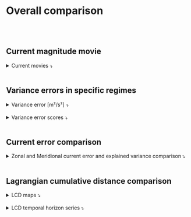 # Overall comparison

<br>
 


<br>

    
## Current magnitude movie 
 

<details>
<summary>Current movies ⤵️  </summary>
    
<br> 

<center>
<video controls width="1000">
  <source src="https://github.com/ocean-data-challenges/2024_DC_WOC-ESA/assets/33433820/fd1da4bc-8b6f-447f-b04d-e9ea523e1162" type="video/mp4" />  
</video>
</center>
   
</details>
 

<br>

    
## Variance errors in specific regimes

<details>
<summary>Variance error [m²/s²] ⤵️  </summary>
    
<br>  
 

<table>
  <thead>
    <tr> 
      <th></th>
      <th colspan="3">Variance error u [m²/s²]</th>
      <th colspan="3">Variance error v [m²/s²]</th>
    </tr>
  </thead>
  <tbody>
    <tr> 
      <td> </td>
      <td> coastal </td>
      <td> offshore_highvar </td>
      <td> offshore_lowvar </td>
      <td> coastal </td>
      <td> offshore_highvar </td>
      <td> offshore_lowvar </td>
    </tr>
    <tr> 
    <tr> 
      <td><strong>DUACS</strong></td>
      <td>0.051408</td>
      <td>0.048399</td>
      <td>0.023910</td>
      <td>0.055813</td>
      <td>0.051483</td>
      <td>0.021734</td>
    </tr>
    <tr> 
      <td><strong>MIOST</strong></td>
      <td><span style="color:blue">0.049734</span></td>
      <td>0.048318</td>
      <td><span style="color:blue">0.023864</span></td>
      <td>0.058365</td>
      <td>0.052196</td>
      <td>0.021658</td>
    </tr>
    <tr> 
      <td><strong>BFN-QG</strong></td>
      <td>0.051588</td>
      <td><span style="color:blue">0.043017</span></td>
      <td>0.024237</td>
      <td><span style="color:blue">0.051550</span></td>
      <td><span style="color:blue">0.044031</span></td>
      <td><span style="color:blue">0.021606</span></td>
    </tr> 
  </tbody>
</table>

</details>
 

<br>

<details>
<summary>Variance error scores ⤵️  </summary>
    
<br> 
 
<table>
  <thead>
    <tr> 
      <th></th>
      <th colspan="3">Variance error score u</th>
      <th colspan="3">Variance error score v</th>
    </tr>
  </thead>
  <tbody>
    <tr> 
      <td> </td>
      <td> coastal </td>
      <td> offshore_highvar </td>
      <td> offshore_lowvar </td>
      <td> coastal </td>
      <td> offshore_highvar </td>
      <td> offshore_lowvar </td>
    </tr>
    <tr> 
    <tr> 
      <td><strong>DUACS</strong></td>
      <td>72.3 %</td>
      <td>73.3 %</td>
      <td>54.5 %</td>
      <td>67.1 %</td>
      <td>68.4 %</td>
      <td>53.7 %</td>
    </tr>
    <tr> 
      <td><strong>MIOST</strong></td>
      <td><span style="color:blue">72.8 %</span></td>
      <td>73.3 %</td>
      <td><span style="color:blue">54.6 %</span></td>
      <td>64.3 %</td>
      <td>68.0 %</td>
      <td>53.9 %</td>
    </tr>
    <tr> 
      <td><strong>BFN-QG</strong></td>
      <td>72.0 %</td>
      <td><span style="color:blue">76.3 %</span></td>
      <td>53.9 %</td>
      <td><span style="color:blue">68.5 %</span></td>
      <td><span style="color:blue">73.0 %</span></td>
      <td><span style="color:blue">54.0 %</span></td>
    </tr> 
  </tbody>
</table>

  
</details>
 

<br> 


## Current error comparison
 
<details>
<summary>Zonal and Meridional current error and explained variance comparison ⤵️  </summary>

<br> 

<center>
    <div id="Maps_DUACSvsBFNQG_errexplvarcomp_Agulhas_uv">
        <img src="../_static/Maps_DUACSvsBFNQG_errexplvarcomp_Agulhas_uv.png" width="400">
        <img src="../_static/Maps_DUACSvsMIOST_errexplvarcomp_Agulhas_uv.png" width="400">
    </div>
</center>

<center>
    <div id="Maps_DUACSvsBFNQG_errexplvarcomp_Agulhas_uv">
        <img src="../_static/Maps_MIOSTvsBFNQG_errexplvarcomp_Agulhas_uv.png" width="400"> 
    </div>
</center>

</details>
 


<br>

## Lagrangian cumulative distance comparison

<details>
<summary>LCD maps ⤵️  </summary>

<br> 

| ![DUACS LDC h1](../figures/deviation_maps_DUACS_h1.png) | ![DUACS LDC h2](../figures/deviation_maps_DUACS_h2.png) | ![DUACS LDC h3](../figures/deviation_maps_DUACS_h3.png) | ![DUACS LDC h4](../figures/deviation_maps_DUACS_h4.png) | ![DUACS LDC h5](../figures/deviation_maps_DUACS_h5.png) |
|--|--|--|--|--|
| ![MIOST LDC h1](../figures/deviation_maps_MIOST_Agulhas_h1.png) | ![MIOST LDC h2](../figures/deviation_maps_MIOST_Agulhas_h2.png) | ![MIOST LDC h3](../figures/deviation_maps_MIOST_Agulhas_h3.png) | ![MIOST LDC h4](../figures/deviation_maps_MIOST_Agulhas_h4.png) | ![MIOST LDC h5](../figures/deviation_maps_MIOST_Agulhas_h5.png) |
| ![BFN-QG LDC h1](../figures/deviation_maps_BFN-QG_h1.png) | ![BFN-QG LDC h2](../figures/deviation_maps_BFN-QG_h2.png) | ![BFN-QG LDC h3](../figures/deviation_maps_BFN-QG_h3.png) | ![BFN-QG LDC h4](../figures/deviation_maps_BFN-QG_h4.png) | ![BFN-QG LDC h5](../figures/deviation_maps_BFN-QG_h5.png) |

 
</details>
 
<br> 

<details>
<summary>LCD temporal horizon series ⤵️  </summary>

<br> 

![deviation_horizon_Agulhas](../figures/deviation_horizon_Agulhas.png)  
 
</details>

<br>  
  